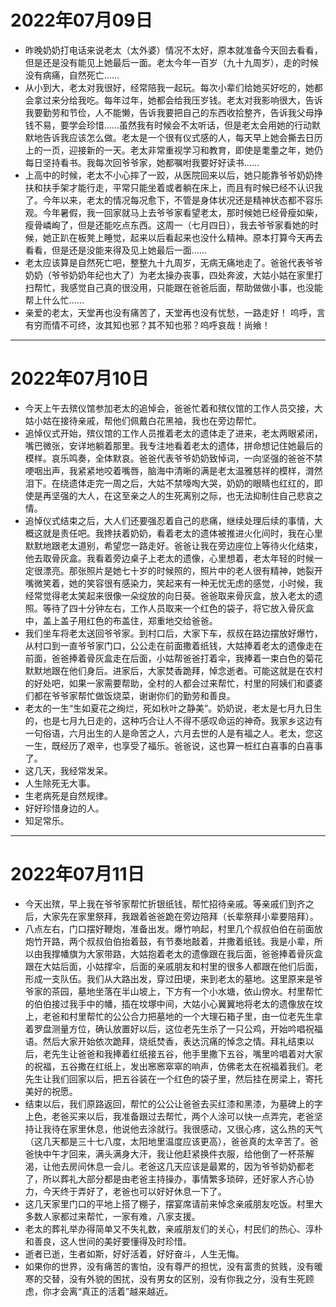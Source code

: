 # 2022年07月09日

* 昨晚奶奶打电话来说老太（太外婆）情况不太好，原本就准备今天回去看看，但是还是没有能见上她最后一面。老太今年一百岁（九十九周岁），走的时候没有病痛，自然死亡……
* 从小到大，老太对我很好，经常陪我一起玩。每次小辈们给她买好吃的，她都会拿过来分给我吃。每年过年，她都会给我压岁钱。老太对我影响很大，告诉我要勤劳和节俭，人不能懒，告诉我要把自己的东西收拾整齐，告诉我父母挣钱不易，要学会珍惜……虽然我有时候会不太听话，但是老太会用她的行动默默地告诉我应该怎么做。老太是一个很有仪式感的人，每天早上她会撕去日历上的一页，迎接新的一天。老太非常重视学习和教育，即使是耄耋之年，她仍每日坚持看书。我每次回爷爷家，她都嘱咐我要好好读书……
* 上高中的时候，老太不小心摔了一跤，从医院回来以后，她只能靠爷爷奶奶搀扶和扶手架才能行走，平常只能坐着或者躺在床上，而且有时候已经不认识我了。今年以来，老太的情况每况愈下，不管是身体状况还是精神状态都不容乐观。今年暑假，我一回家就马上去爷爷家看望老太，那时候她已经骨瘦如柴，瘦骨嶙峋了，但是还能吃点东西。这周一（七月四日），我去爷爷家看她的时候，她正趴在板凳上睡觉，起来以后看起来也没什么精神。原本打算今天再去看看，但是还是没能来得及见上她最后一面……
* 老太应该算是自然死亡吧，整整九十九周岁，无病无痛地走了。爸爸代表爷爷奶奶（爷爷奶奶年纪也大了）为老太操办丧事，四处奔波，大姑小姑在家里打扫帮忙，我感觉自己真的很没用，只能跟在爸爸后面，帮助做做小事，也没能帮上什么忙……
* 亲爱的老太，天堂再也没有痛苦了，天堂再也没有忧愁，一路走好！
  呜呼，言有穷而情不可终，汝其知也邪？其不知也邪？呜呼哀哉！尚飨！

----

# 2022年07月10日

* 今天上午去殡仪馆参加老太的追悼会，爸爸忙着和殡仪馆的工作人员交接，大姑小姑在接待亲戚，帮他们佩戴白花黑袖，我也在旁边帮忙。
* 追悼仪式开始，殡仪馆的工作人员推着老太的遗体走了进来，老太两眼紧闭，嘴巴微张，安详地躺着那里。我专注地看着老太的遗体，拼命想记住她最后的模样。哀乐鸣奏，全体默哀。爸爸代表爷爷奶奶致悼词，一向坚强的爸爸不禁哽咽出声，我紧紧地咬着嘴唇，脑海中清晰的满是老太温雅慈祥的模样，潸然泪下。在绕遗体走完一周之后，大姑不禁嚎啕大哭，奶奶的眼睛也红红的，即使是再坚强的大人，在这至亲之人的生死离别之际，也无法抑制住自己悲哀之情。
* 追悼仪式结束之后，大人们还要强忍着自己的悲痛，继续处理后续的事情，大概这就是责任吧。我搀扶着奶奶，看着老太的遗体被推进火化间时，我在心里默默地跟老太道别，希望您一路走好。爸爸让我在旁边座位上等待火化结束，他去取骨灰盒。我看着旁边桌子上老太的遗像，心里想着，老太年轻的时候一定很漂亮。那张照片是她七十岁的时候照的，照片中的老人很有精神，她裂开嘴微笑着，她的笑容很有感染力，笑起来有一种无忧无虑的感觉，小时候，我经常觉得老太笑起来很像一朵绽放的向日葵。爸爸取来骨灰盒，放入老太的遗照。等待了四十分钟左右，工作人员取来一个红色的袋子，将它放入骨灰盒中，盖上盖子用红色的布盖住，郑重地交给爸爸。
* 我们坐车将老太送回爷爷家。到村口后，大家下车，叔叔在路边摆放好爆竹，从村口到一直爷爷家门口，公公走在前面撒着纸钱，大姑捧着老太的遗像走在前面，爸爸捧着骨灰盒走在后面，小姑帮爸爸打着伞，我捧着一束白色的菊花默默地跟在他们身后。进家后，大家焚香跪拜，悼念逝者。可能这就是在农村的好处吧，如果一家需要帮助，全村的人都会过来帮忙，村里的阿姨们和婆婆们都在爷爷家帮忙做饭烧菜，谢谢你们的勤劳和善良。
* 老太的一生“生如夏花之绚烂，死如秋叶之静美”。奶奶说，老太是七月九日生的，也是七月九日走的，这种巧合让人不得不感叹命运的神奇。我家乡这边有一句俗语，六月出生的人是命苦之人，六月去世的人是有福之人。老太，您这一生，既经历了艰辛，也享受了福乐。爸爸说，这也算一桩红白喜事的白喜事了。
* 这几天，我经常发呆。
* 人生除死无大事。
* 生老病死是自然规律。
* 好好珍惜身边的人。
* 知足常乐。

-------

# 2022年07月11日

* 今天出殡，早上我在爷爷家帮忙折银纸钱，帮忙招待亲戚。等亲戚们到齐之后，大家先在家里祭拜，我跟着爸爸跪在旁边陪拜（长辈祭拜小辈要陪拜）。
* 八点左右，门口摆好鞭炮，准备出发。爆竹响起，村里几个叔叔伯伯在前面放炮竹开路，两个叔叔伯伯抬着鼓，有节奏地敲着，并撒着纸钱。我是小辈，所以由我撑幡旗为大家带路，大姑抱着老太的遗像跟在我后面，爸爸捧着骨灰盒跟在大姑后面，小姑撑伞，后面的亲戚朋友和村里的很多人都跟在他们后面，形成一支队伍。我们从大路出发，穿过田埂，来到老太的墓地。这里原来是爷爷家的茶园，墓地坐落在半山坡上，下方有一个小水塘，依山傍水。村里帮忙的伯伯接过我手中的幡，插在坟塚中间，大姑小心翼翼地将老太的遗像放在坟上，老爸和村里帮忙的公公合力把墓地的一个大理石箱子里，由一位老先生拿着罗盘测量方位，确认放置好以后，这位老先生杀了一只公鸡，开始吟唱祝福语。然后大家开始依次跪拜，烧纸焚香，表达沉痛的悼念之情。拜礼结束以后，老先生让爸爸和我捧着红纸接五谷，他手里撒下五谷，嘴里吟唱着对大家的祝福，五谷撒在红纸上，发出窸窸窣窣的响声，仿佛老太在祝福着我们。老先生让我们回家以后，把五谷装在一个红色的袋子里，然后挂在房梁上，寄托美好的祝愿。
* 结束以后，我们原路返回，帮忙的公公让爸爸去买红漆和黑漆，为墓碑上的字上色，老爸买来以后，我准备跟过去帮忙，两个人涂可以快一点弄完，老爸坚持让我待在家里休息，他说他去涂就行。我很感动，又很心疼，这么热的天气（这几天都是三十七八度，太阳地里温度应该更高），爸爸真的太辛苦了。爸爸快中午才回来，满头满身大汗，我让他赶紧换件衣服，给他倒了一杯茶解渴，让他去房间休息一会儿。老爸这几天应该是最累的，因为爷爷奶奶都老了，所以葬礼大部分都是由老爸主持操办，事情繁多琐碎，还好家人齐心协力，今天终于弄好了，老爸也可以好好休息一下了。
* 这几天家里门口的平地上搭了棚子，摆宴席请前来悼念亲戚朋友吃饭。村里大多数人家都过来帮忙，一家有难，八家支援。
* 老太的葬礼举办得简单又不失礼数，亲戚朋友们的关心，村民们的热心、淳朴和善良，这人世间的美好要懂得及时珍惜。
* 逝者已逝，生者如斯，好好活着，好好奋斗，人生无悔。
* 如果你的世界，没有痛苦的害怕，没有尊严的担忧，没有富贵的贫贱，没有暖寒的交替，没有外貌的困扰，没有男女的区别，没有你我之分，没有生死顾虑，你才会离“真正的活着”越来越近。